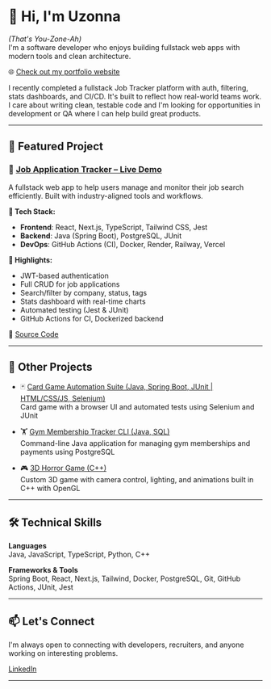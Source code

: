 # 👋 Hi, I'm Uzonna
*(That's You-Zone-Ah)*  
I'm a software developer who enjoys building fullstack web apps with modern tools and clean architecture.  

🌐 [Check out my portfolio website](https://uzonnaa.github.io)

I recently completed a fullstack Job Tracker platform with auth, filtering, stats dashboards, and CI/CD. It's built to reflect how real-world teams work. I care about writing clean, testable code and I'm looking for opportunities in development or QA where I can help build great products.

---

## 💼 Featured Project

### 🔗 [Job Application Tracker – Live Demo](https://job-tracker-fullstack-rouge.vercel.app)

A fullstack web app to help users manage and monitor their job search efficiently. Built with industry-aligned tools and workflows.

**🔧 Tech Stack:**
- **Frontend**: React, Next.js, TypeScript, Tailwind CSS, Jest
- **Backend**: Java (Spring Boot), PostgreSQL, JUnit
- **DevOps**: GitHub Actions (CI), Docker, Render, Railway, Vercel

**🧪 Highlights:**
- JWT-based authentication
- Full CRUD for job applications
- Search/filter by company, status, tags
- Stats dashboard with real-time charts
- Automated testing (Jest & JUnit)
- GitHub Actions for CI, Dockerized backend

📂 [Source Code](https://github.com/UzonnaA/job-tracker-fullstack)

---

## 🧠 Other Projects

- 🃏 [Card Game Automation Suite (Java, Spring Boot, JUnit | HTML/CSS/JS, Selenium)](https://github.com/UzonnaA/Card-Game-Selenium)  
  Card game with a browser UI and automated tests using Selenium and JUnit

- 🏋️ [Gym Membership Tracker CLI (Java, SQL)](https://github.com/UzonnaA/3005_Project)  
  Command-line Java application for managing gym memberships and payments using PostgreSQL

- 🎮 [3D Horror Game (C++)](https://github.com/UzonnaA/COMP3501-Project)  
  Custom 3D game with camera control, lighting, and animations built in C++ with OpenGL
---

## 🛠 Technical Skills

**Languages**  
Java, JavaScript, TypeScript, Python, C++

**Frameworks & Tools**  
Spring Boot, React, Next.js, Tailwind, Docker, PostgreSQL, Git, GitHub Actions, JUnit, Jest

---
## 📫 Let's Connect  

I'm always open to connecting with developers, recruiters, and anyone working on interesting problems.  

[LinkedIn](https://www.linkedin.com/in/uzonna-alexander/)
****
